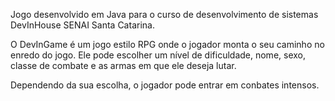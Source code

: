 Jogo desenvolvido em Java para o curso de desenvolvimento de sistemas DevInHouse SENAI Santa Catarina.

O DevInGame é um jogo estilo RPG onde o jogador monta o seu caminho no enredo do jogo. Ele pode escolher um nível de dificuldade, nome, sexo, classe de combate e as armas em que ele deseja lutar.

Dependendo da sua escolha, o jogador pode entrar em conbates intensos.
